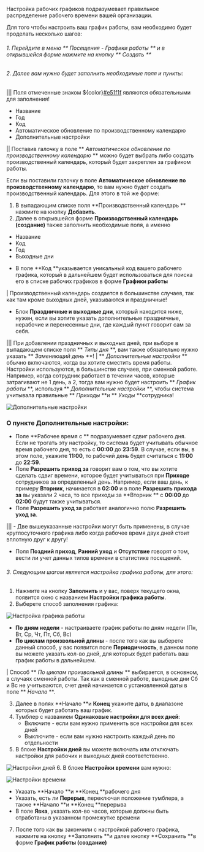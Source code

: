 Настройка рабочих графиков подразумевает правильное распределение рабочего времени вашей организации. 

Для того чтобы настроить ваш график работы, вам необходимо будет проделать несколько шагов:

###### 1. Перейдите в меню ** _Посещения - Графики работы_ ** и в открывшейся форме нажмите на кнопку ** _Создать_ **

###### 2. Далее вам нужно будет заполнить необходимые поля и пункты:

||| Поля отмеченные знаком ${color}[#e51f1f](*) являются обязательными для заполнения!
* Название
* Год
* Код
* Автоматическое обновление по производственному календарю
* Дополнительные настройки

|| Поставив галочку в поле ** _Автоматическое обновление по производственному календарю_ ** можно будет выбрать либо создать производственный календарь, который будет закреплен за графиком работы. 

Если вы поставили галочку в поле **Автоматическое обновление по производственному календарю**, то вам нужно будет создать производственный календарь. Для этого в той же форме:

  1. В выпадающим списке  поля **Производственный календарь ** нажмите на кнопку **Добавить**.
  2. Далее в открывшейся форме **Производственный календарь (создание)** также заполнить необходимые поля, а именно

* Название
* Код
* Год
* Выходные дни

- В поле **Код **указывается уникальный код вашего рабочего графика, который в дальнейшем будет использоваться для поиска его в списке рабочих графиков в форме **Графики работы**

| Производственный календарь создается в большинстве случаев, так как там кроме выходных дней, указываются и праздничные!
- Блок **Праздничные и выходные дни**, который находится ниже, нужен, если вы хотите указать дополнительные праздничные, нерабочие и перенесенные дни, где каждый пункт говорит сам за себя.

||| При добавлении праздничных и выходных дней, при выборе в выпадающем списке поля ** _Типы дня_ **, вам также обязательно нужно указать ** _Заменяющий день_ **!
| ** _Дополнительные настройки_ ** обычно включаются, когда вы хотите сместить время работы. Настройки используются, в большинстве случаев, при сменной работе. Например, когда  сотрудник работает в течении часов, которые затрагивают не 1 день, а 2, тогда вам нужно будет настроить ** _График работы_ **, используя ** _Дополнительные настройки_ **, чтобы система учитывала правильные ** _Приходы_ **и ** _Уходы_ **сотрудника!

![Дополнительные настройки](https://storage.crisp.chat/users/helpdesk/website/7c9d635e0b0cd000/image_xbk22p.png)
### О пункте Дополнительные настройки:
- Поле **Рабочее время с ** подразумевает сдвиг рабочего дня. Если не трогать эту настройку, то система будет учитывать обычное время рабочего дня, то есть с **00:00** до **23:59**. В случае, если вы, в этом поле, укажите **11:00**, то рабочий день будет считаться с **11:00** до **22:59**.
- Поле **Разрешить приход за** говорит вам о том, что вы хотите сделать сдвиг времени, которое будет учитываться при **Приходе** сотрудников за определенный день. Например, если ваш день, к примеру **Вторник**, начинается в **02:00** и в поле **Разрешить прихода за** вы указали 2 часа, то все приходы за **Вторник ** с **00:00** до **02:00** будут также учитываться.
- Поле **Разрешить уход за** работает аналогично полю **Разрешить уход за**.

||| - Две вышеуказанные настройки могут быть применены, в случае круглосуточного графика либо когда рабочее время двух дней стоит вплотную друг к другу!
- Поля **Поздний приход**, **Ранний уход** и **Отсутствие** говорят о том, вести ли учет данных типов времени в статистике посещений.
###### 3. Следующим шагом является настройка графика работы, для этого:


1. Нажмите на кнопку **Заполнить** и у вас, поверх текущего окна, появится окно с названием **Настройки графика работы**.
2. Выберете способ заполнения графика:

![Настройка графика работы](https://storage.crisp.chat/users/helpdesk/website/7c9d635e0b0cd000/image_1yi24cy.png)
* **По дням недели** - настраиваете график работы по дням недели (Пн, Вт, Ср, Чт, Пт, Сб, Вс)
* **По циклам произвольной длины** - после того как вы выберете данный способ, у вас появится поле **Периодичность**,  в данном поле вы можете указать кол-во дней, для которых будет работать ваш график работы в дальнейшем.

| Способ ** _По циклам произвольной длины_ **  выбирается, в основном, в случаях сменной работы. Так как в сменной работе, выходные дни Сб и Вс не учитываются, счет дней начинается с установленной даты в поле ** _Начало_ **.

3. Далее в полях **Начало **и **Конец** укажите даты, в диапазоне которых будет работать ваш график.
4. Тумблер с названием **Одинаковые настройки для всех дней**:
      - Включите - если вам нужно применить все настройки для всех дней
      - Выключите -  если вам нужно настроить каждый день по отдельности
5. В блоке **Настройки дней** вы можете включать или отключать настройки для рабочих и выходных дней соответственно.

![Настройки дней](https://storage.crisp.chat/users/helpdesk/website/7c9d635e0b0cd000/image_1g16ofe.png)
6. В блоке **Настройки времени** вам нужно:

![Настройки времени](https://storage.crisp.chat/users/helpdesk/website/7c9d635e0b0cd000/image_1alo822.png)
- Указать **Начало **и **Конец **рабочего дня
- Указать, есть ли **Перерыв**, переключая положение тумблера, а также **Начало **и **Конец **перерыва
- В поле **Явка**, указать кол-во часов, которые должны быть отработаны в указанном промежутке времени
7. После того как вы закончили с настройкой рабочего графика, нажмите на кнопку **Заполнить **и далее кнопку **Сохранить **в форме **График работы (создание)** 
